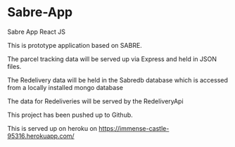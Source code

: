 # Sabre-App
Sabre App React JS

This is prototype application based on SABRE.

The parcel tracking data will be served up via Express and held in JSON files.

The Redelivery data will be held in the Sabredb database which is accessed from a locally installed mongo database

The data for Redeliveries will be served by the RedeliveryApi 

This project has been pushed up to Github.

This is served up on heroku on https://immense-castle-95316.herokuapp.com/




